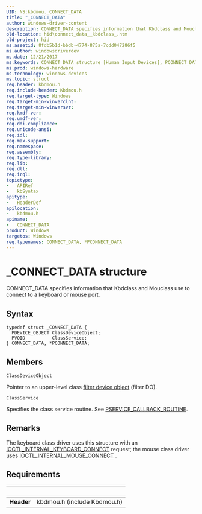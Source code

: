 ```yaml
---
UID: NS:kbdmou._CONNECT_DATA
title: "_CONNECT_DATA"
author: windows-driver-content
description: CONNECT_DATA specifies information that Kbdclass and Mouclass use to connect to a keyboard or mouse port.
old-location: hid\connect_data__kbdclass_.htm
old-project: hid
ms.assetid: 8fdb5b1d-bbdb-4774-875a-7cdd047286f5
ms.author: windowsdriverdev
ms.date: 12/21/2017
ms.keywords: CONNECT_DATA structure [Human Input Devices], PCONNECT_DATA, PCONNECT_DATA structure pointer [Human Input Devices], hid.connect_data__kbdclass_, kbdmou/PCONNECT_DATA, kref_e50b6d57-99fa-41bd-979c-de2d83922af6.xml, CONNECT_DATA, kbdmou/CONNECT_DATA, *PCONNECT_DATA, _CONNECT_DATA
ms.prod: windows-hardware
ms.technology: windows-devices
ms.topic: struct
req.header: kbdmou.h
req.include-header: Kbdmou.h
req.target-type: Windows
req.target-min-winverclnt: 
req.target-min-winversvr: 
req.kmdf-ver: 
req.umdf-ver: 
req.ddi-compliance: 
req.unicode-ansi: 
req.idl: 
req.max-support: 
req.namespace: 
req.assembly: 
req.type-library: 
req.lib: 
req.dll: 
req.irql: 
topictype:
-	APIRef
-	kbSyntax
apitype:
-	HeaderDef
apilocation:
-	kbdmou.h
apiname:
-	CONNECT_DATA
product: Windows
targetos: Windows
req.typenames: CONNECT_DATA, *PCONNECT_DATA
---
```


# _CONNECT_DATA structure
CONNECT_DATA specifies information that Kbdclass and Mouclass use to connect to a keyboard or mouse port.

## Syntax
````
typedef struct _CONNECT_DATA {
  PDEVICE_OBJECT ClassDeviceObject;
  PVOID          ClassService;
} CONNECT_DATA, *PCONNECT_DATA;
````

## Members


`ClassDeviceObject`

Pointer to an upper-level class <a href="https://msdn.microsoft.com/f697e0db-1db0-4a81-94d8-0ca079885480">filter device object</a> (filter DO).

`ClassService`

Specifies the class service routine. See  <a href="..\kbdmou\nc-kbdmou-pservice_callback_routine.md">PSERVICE_CALLBACK_ROUTINE</a>.

## Remarks
The keyboard class driver uses this structure with an <a href="..\kbdmou\ni-kbdmou-ioctl_internal_keyboard_connect.md">IOCTL_INTERNAL_KEYBOARD_CONNECT</a> request; the mouse class driver uses <a href="..\kbdmou\ni-kbdmou-ioctl_internal_mouse_connect.md">IOCTL_INTERNAL_MOUSE_CONNECT</a> .

## Requirements
| &nbsp; | &nbsp; |
| ---- |:---- |
| **Header** | kbdmou.h (include Kbdmou.h) |